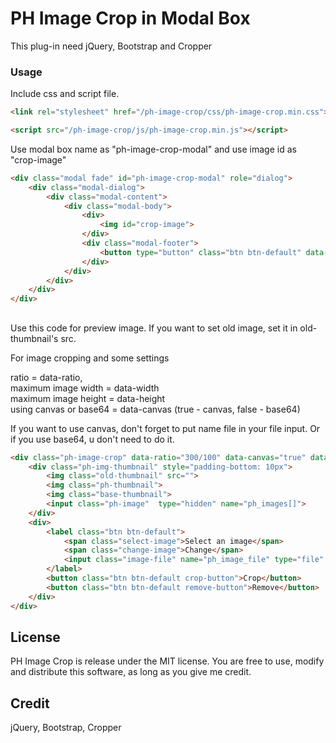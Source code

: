 # PH Image Crop in Modal Box 
This plug-in need jQuery, Bootstrap and Cropper


### Usage

Include css and script file.
```html
<link rel="stylesheet" href="/ph-image-crop/css/ph-image-crop.min.css">

<script src="/ph-image-crop/js/ph-image-crop.min.js"></script>
```

Use modal box name as "ph-image-crop-modal"
and use image id as "crop-image"

```html
<div class="modal fade" id="ph-image-crop-modal" role="dialog">
    <div class="modal-dialog">
        <div class="modal-content">
            <div class="modal-body">
                <div>
                    <img id="crop-image">
                </div>
                <div class="modal-footer">
                    <button type="button" class="btn btn-default" data-dismiss="modal">Okay</button>
                </div>
            </div>
        </div>
    </div>
</div>
```
##
Use this code for preview image. If you want to set old image, set it in old-thumbnail's src.  

For image cropping and some settings  

ratio = data-ratio,  
maximum image width = data-width  
maximum image height = data-height  
using canvas or base64 = data-canvas (true - canvas, false - base64)

If you want to use canvas, don't forget to put name file in your file input. Or if you use base64, u don't need to do it.

```html
<div class="ph-image-crop" data-ratio="300/100" data-canvas="true" data-width="300" data-height="100" >
    <div class="ph-img-thumbnail" style="padding-bottom: 10px">
        <img class="old-thumbnail" src="">
        <img class="ph-thumbnail">
        <img class="base-thumbnail">
        <input class="ph-image"  type="hidden" name="ph_images[]">
    </div>
    <div>
        <label class="btn btn-default">
            <span class="select-image">Select an image</span>
            <span class="change-image">Change</span>
            <input class="image-file" name="ph_image_file" type="file" accept="image/*">
        </label>
        <button class="btn btn-default crop-button">Crop</button>
        <button class="btn btn-default remove-button">Remove</button>
    </div>
</div>
```


## License

PH Image Crop is release under the MIT license. You are free to use, modify and distribute this software, as long as you give me credit.


## Credit
jQuery, Bootstrap, Cropper